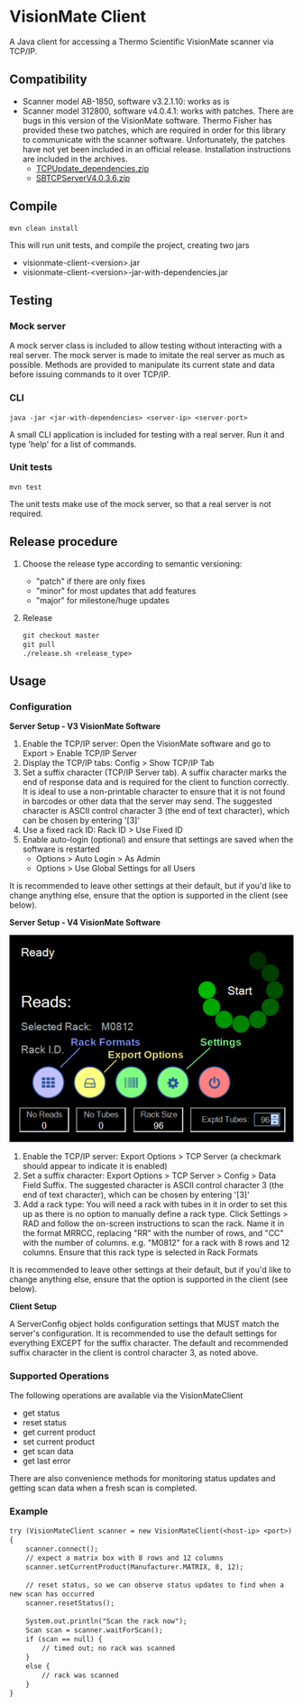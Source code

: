 # VisionMate Client

A Java client for accessing a Thermo Scientific VisionMate scanner via TCP/IP.

## Compatibility

* Scanner model AB-1850, software v3.2.1.10: works as is
* Scanner model 312800, software v4.0.4.1: works with patches. There are bugs in this version of the VisionMate
  software. Thermo Fisher has provided these two patches, which are required in order for this library to communicate
  with the scanner software. Unfortunately, the patches have not yet been included in an official release. Installation
  instructions are included in the archives.
  * [TCPUpdate_dependencies.zip](patches/TCPUpdate_dependencies.zip)
  * [SBTCPServerV4.0.3.6.zip](patches/SBTCPServerV4.0.3.6.zip)

## Compile

	mvn clean install

This will run unit tests, and compile the project, creating two jars

* visionmate-client-\<version\>.jar
* visionmate-client-\<version\>-jar-with-dependencies.jar

## Testing

### Mock server

A mock server class is included to allow testing without interacting with a real server. The mock server is made to
imitate the real server as much as possible. Methods are provided to manipulate its current state and data before
issuing commands to it over TCP/IP.

### CLI

	java -jar <jar-with-dependencies> <server-ip> <server-port>

A small CLI application is included for testing with a real server. Run it and type 'help' for a list of commands.

### Unit tests

	mvn test

The unit tests make use of the mock server, so that a real server is not required.

## Release procedure

1. Choose the release type according to semantic versioning:
   * "patch" if there are only fixes
   * "minor" for most updates that add features
   * "major" for milestone/huge updates
2. Release

    ```
    git checkout master
    git pull
    ./release.sh <release_type>
    ```

## Usage

### Configuration

**Server Setup - V3 VisionMate Software**

1. Enable the TCP/IP server: Open the VisionMate software and go to Export > Enable TCP/IP Server
2. Display the TCP/IP tabs: Config > Show TCP/IP Tab
3. Set a suffix character \(TCP/IP Server tab\). A suffix character marks the end of response data and is required for
   the client to function correctly. It is ideal to use a non-printable character to ensure that it is not found in
   barcodes or other data that the server may send. The suggested character is ASCII control character 3 \(the end of
   text character\), which can be chosen by entering '\[3\]'
4. Use a fixed rack ID: Rack ID > Use Fixed ID
5. Enable auto-login \(optional\) and ensure that settings are saved when the software is restarted
    * Options > Auto Login > As Admin
    * Options > Use Global Settings for all Users

It is recommended to leave other settings at their default, but if you'd like to change anything else, ensure that the
option is supported in the client (see below).

**Server Setup - V4 VisionMate Software**

![VisionMate v4 Software Menus](visionmate_menus.png)

1. Enable the TCP/IP server: Export Options > TCP Server \(a checkmark should appear to indicate it is enabled\)
2. Set a suffix character: Export Options > TCP Server > Config > Data Field Suffix. The suggested character is ASCII
   control character 3 \(the end of text character\), which can be chosen by entering '\[3\]'
3. Add a rack type: You will need a rack with tubes in it in order to set this up as there is no option to manually
   define a rack type. Click Settings > RAD and follow the on-screen instructions to scan the rack. Name it in the
   format MRRCC, replacing "RR" with the number of rows, and "CC" with the number of columns. e.g. "M0812" for a rack
   with 8 rows and 12 columns. Ensure that this rack type is selected in Rack Formats

It is recommended to leave other settings at their default, but if you'd like to change anything else, ensure that the
option is supported in the client (see below).

**Client Setup**

A ServerConfig object holds configuration settings that MUST match the server's configuration. It is recommended to use
the default settings for everything EXCEPT for the suffix character. The default and recommended suffix character in
the client is control character 3, as noted above.

### Supported Operations

The following operations are available via the VisionMateClient

* get status
* reset status
* get current product
* set current product
* get scan data
* get last error

There are also convenience methods for monitoring status updates and getting scan data when a fresh scan is completed.

### Example

	try (VisionMateClient scanner = new VisionMateClient(<host-ip> <port>) {
		scanner.connect();
		// expect a matrix box with 8 rows and 12 columns
		scanner.setCurrentProduct(Manufacturer.MATRIX, 8, 12);

		// reset status, so we can observe status updates to find when a new scan has occurred
		scanner.resetStatus();

		System.out.println("Scan the rack now");
		Scan scan = scanner.waitForScan();
		if (scan == null) {
			// timed out; no rack was scanned
		}
		else {
			// rack was scanned
		}
	}
